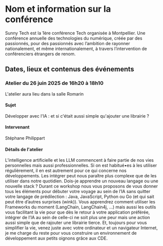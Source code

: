 # Nom et information sur la conférence
Sunny Tech est la 1ère conférence Tech organisée à Montpellier. Une conférence annuelle des technologies du numérique, créée par des passionnés, pour des passionnés avec l’ambition de rayonner nationalement, et même internationalement, à travers l’intervention de conférenciers étrangers de renom.

## Dates, lieux et contenus des événements

### Atelier du 26 juin 2025 de 16h20 à 18h10
L'atelier aura lieu dans la salle Romarin

#### Sujet
Développer avec l'IA : et si c'était aussi simple qu'ajouter une librairie ?

#### Intervenant 
Stéphane Philippart

#### Détails de l'atelier
L’intelligence artificielle et les LLM commencent à faire partie de nos vies personnelles mais aussi professionnelles.
Si on est habitué•es à les utiliser régulièrement, il en est autrement pour ce qui concerne nos développements.
Les intégrer peut nous paraître plus complexe que de les utiliser dans notre quotidien.
Dois-je apprendre un nouveau langage ou une nouvelle stack ?
Durant ce workshop nous vous proposons de vous donner tous les éléments pour débuter votre voyage au sein de l’IA sans quitter votre langage de prédilection : Java, JavaScript, Python ou Go (et qui sait peut être d’autres surprises (wink)).
Vous apprendrez comment utiliser les Frameworks du moment (LangChain, LangChain4j, …) mais aussi les outils vous facilitant la vie pour que dès le retour à votre application préférée, intégrer de l’IA au sein de celle-ci ne soit plus une peur mais une action aussi simple que de rajouter une librairie tierce.
Et, toujours pour vous simplifier la vie, venez juste avec votre ordinateur et un navigateur Internet, je me charge du reste pour vous construire un environnement de développement aux petits oignons grâce aux CDE.
